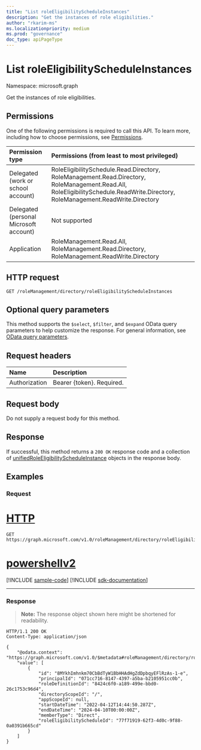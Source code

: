 ```yaml
---
title: "List roleEligibilityScheduleInstances"
description: "Get the instances of role eligibilities."
author: "rkarim-ms"
ms.localizationpriority: medium
ms.prod: "governance"
doc_type: apiPageType
---
```


# List roleEligibilityScheduleInstances
Namespace: microsoft.graph

Get the instances of role eligibilities.

## Permissions
One of the following permissions is required to call this API. To learn more, including how to choose permissions, see [Permissions](/graph/permissions-reference).

|Permission type|Permissions (from least to most privileged)|
|:---|:---|
|Delegated (work or school account)|RoleEligibilitySchedule.Read.Directory, RoleManagement.Read.Directory, RoleManagement.Read.All, RoleEligibilitySchedule.ReadWrite.Directory, RoleManagement.ReadWrite.Directory|
|Delegated (personal Microsoft account)|Not supported|
|Application|RoleManagement.Read.All, RoleManagement.Read.Directory, RoleManagement.ReadWrite.Directory|

## HTTP request

<!-- {
  "blockType": "ignored"
}
-->
``` http
GET /roleManagement/directory/roleEligibilityScheduleInstances
```

## Optional query parameters
This method supports the `$select`, `$filter`, and `$expand` OData query parameters to help customize the response. For general information, see [OData query parameters](/graph/query-parameters).

## Request headers
|Name|Description|
|:---|:---|
|Authorization|Bearer {token}. Required.|

## Request body
Do not supply a request body for this method.

## Response

If successful, this method returns a `200 OK` response code and a collection of [unifiedRoleEligibilityScheduleInstance](../resources/unifiedroleeligibilityscheduleinstance.md) objects in the response body.

## Examples

### Request

# [HTTP](#tab/http)
<!-- {
  "blockType": "request",
  "name": "list_unifiedroleeligibilityscheduleinstance"
}
-->
``` http
GET https://graph.microsoft.com/v1.0/roleManagement/directory/roleEligibilityScheduleInstances
```

# [powershellv2](#tab/powershellv2)
[!INCLUDE [sample-code](../includes/snippets/powershellv2/list-unifiedroleeligibilityscheduleinstance-powershellv2-snippets.md)]
[!INCLUDE [sdk-documentation](../includes/snippets/snippets-sdk-documentation-link.md)]

---



### Response
>**Note:** The response object shown here might be shortened for readability.
<!-- {
  "blockType": "response",
  "truncated": true,
  "@odata.type": "Collection(microsoft.graph.unifiedRoleEligibilityScheduleInstance)"
}
-->
``` http
HTTP/1.1 200 OK
Content-Type: application/json

{
    "@odata.context": "https://graph.microsoft.com/v1.0/$metadata#roleManagement/directory/roleEligibilityScheduleInstances",
    "value": [
        {
            "id": "8MYkhImhnkm70CbBdTyW1BbHHAdHgZdDpbqyEFlRzAs-1-e",
            "principalId": "071cc716-8147-4397-a5ba-b2105951cc0b",
            "roleDefinitionId": "8424c6f0-a189-499e-bbd0-26c1753c96d4",
            "directoryScopeId": "/",
            "appScopeId": null,
            "startDateTime": "2022-04-12T14:44:50.287Z",
            "endDateTime": "2024-04-10T00:00:00Z",
            "memberType": "Direct",
            "roleEligibilityScheduleId": "77f71919-62f3-4d0c-9f88-0a0391b665cd"
        }
    ]
}
```

